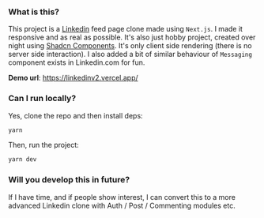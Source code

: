 ### What is this?

This project is a [Linkedin](https://www.linkedin.com/feed/) feed page clone made using `Next.js`. I made it responsive and as real as possible. It's also just hobby project, created over night using [Shadcn Components](https://ui.shadcn.com/). It's only client side rendering (there is no server side interaction). I also added a bit of similar behaviour of `Messaging` component exists in Linkedin.com for fun.

**Demo url**: https://linkedinv2.vercel.app/

### Can I run locally?

Yes, clone the repo and then install deps:

``` bash
yarn
```

Then, run the project:

``` bash
yarn dev
```

### Will you develop this in future?

If I have time, and if people show interest, I can convert this to a more advanced Linkedin clone with Auth / Post / Commenting modules etc.
